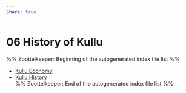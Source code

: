```yaml
---
Share: true
---
```

   
# 06 History of Kullu   
%% Zoottelkeeper: Beginning of the autogenerated index file list  %%   
   
-  [Kullu Economy](../../../01%20History%20of%20Himachal%20Pradesh/Z%20Districtwise%20History%20of%20Himachal%20Pradesh/06%20History%20of%20Kullu/Kullu%20Economy/Kullu%20Economy.md)   
-  [Kullu History](../../../01%20History%20of%20Himachal%20Pradesh/Z%20Districtwise%20History%20of%20Himachal%20Pradesh/06%20History%20of%20Kullu/Kullu%20History/Kullu%20History.md)   
%% Zoottelkeeper: End of the autogenerated index file list  %%